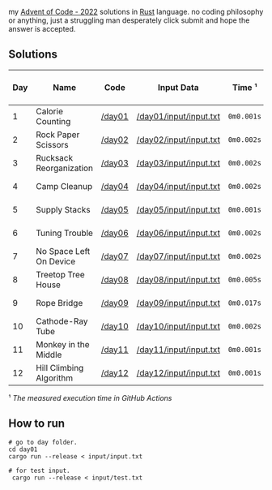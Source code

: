 my [Advent of Code - 2022](https://adventofcode.com/2022) solutions in [Rust](https://www.rust-lang.org) language.
no coding philosophy or anything, just a struggling man desperately click submit and hope the answer is accepted.

## Solutions

| Day | Name                    | Code             | Input Data                                       | Time ¹     | GitHub Action Output                                                                                                                                                                                              |
| --- | ----------------------- | ---------------- | ------------------------------------------------ | ---------- | ----------------------------------------------------------------------------------------------------------------------------------------------------------------------------------------------------------------- |
| 1   | Calorie Counting        | [/day01](/day01) | [/day01/input/input.txt](/day01/input/input.txt) | `0m0.001s` | [![Day-01](https://github.com/karnpapon/advent-of-code-2022/actions/workflows/day01.yml/badge.svg?branch=main)](https://github.com/karnpapon/advent-of-code-2022/actions/workflows/day01.yml?query=branch%3Amain) |
| 2   | Rock Paper Scissors     | [/day02](/day02) | [/day02/input/input.txt](/day02/input/input.txt) | `0m0.002s` | [![Day-02](https://github.com/karnpapon/advent-of-code-2022/actions/workflows/day02.yml/badge.svg?branch=main)](https://github.com/karnpapon/advent-of-code-2022/actions/workflows/day02.yml?query=branch%3Amain) |
| 3   | Rucksack Reorganization | [/day03](/day03) | [/day03/input/input.txt](/day03/input/input.txt) | `0m0.002s` | [![Day-03](https://github.com/karnpapon/advent-of-code-2022/actions/workflows/day03.yml/badge.svg?branch=main)](https://github.com/karnpapon/advent-of-code-2022/actions/workflows/day03.yml?query=branch%3Amain) |
| 4   | Camp Cleanup            | [/day04](/day04) | [/day04/input/input.txt](/day04/input/input.txt) | `0m0.002s` | [![Day-04](https://github.com/karnpapon/advent-of-code-2022/actions/workflows/day04.yml/badge.svg?branch=main)](https://github.com/karnpapon/advent-of-code-2022/actions/workflows/day04.yml?query=branch%3Amain) |
| 5   | Supply Stacks           | [/day05](/day05) | [/day05/input/input.txt](/day05/input/input.txt) | `0m0.001s` | [![Day-05](https://github.com/karnpapon/advent-of-code-2022/actions/workflows/day05.yml/badge.svg?branch=main)](https://github.com/karnpapon/advent-of-code-2022/actions/workflows/day05.yml?query=branch%3Amain) |
| 6   | Tuning Trouble          | [/day06](/day06) | [/day06/input/input.txt](/day06/input/input.txt) | `0m0.002s` | [![Day-06](https://github.com/karnpapon/advent-of-code-2022/actions/workflows/day06.yml/badge.svg?branch=main)](https://github.com/karnpapon/advent-of-code-2022/actions/workflows/day06.yml?query=branch%3Amain) |
| 7   | No Space Left On Device | [/day07](/day07) | [/day07/input/input.txt](/day07/input/input.txt) | `0m0.002s` | [![Day-07](https://github.com/karnpapon/advent-of-code-2022/actions/workflows/day07.yml/badge.svg?branch=main)](https://github.com/karnpapon/advent-of-code-2022/actions/workflows/day07.yml?query=branch%3Amain) |
| 8   | Treetop Tree House      | [/day08](/day08) | [/day08/input/input.txt](/day08/input/input.txt) | `0m0.005s` | [![Day-08](https://github.com/karnpapon/advent-of-code-2022/actions/workflows/day08.yml/badge.svg?branch=main)](https://github.com/karnpapon/advent-of-code-2022/actions/workflows/day08.yml?query=branch%3Amain) |
| 9   | Rope Bridge             | [/day09](/day09) | [/day09/input/input.txt](/day09/input/input.txt) | `0m0.017s` | [![Day-09](https://github.com/karnpapon/advent-of-code-2022/actions/workflows/day09.yml/badge.svg?branch=main)](https://github.com/karnpapon/advent-of-code-2022/actions/workflows/day09.yml?query=branch%3Amain) |
| 10  | Cathode-Ray Tube        | [/day10](/day10) | [/day10/input/input.txt](/day10/input/input.txt) | `0m0.002s` | [![Day-10](https://github.com/karnpapon/advent-of-code-2022/actions/workflows/day10.yml/badge.svg?branch=main)](https://github.com/karnpapon/advent-of-code-2022/actions/workflows/day10.yml?query=branch%3Amain) |
| 11  | Monkey in the Middle    | [/day11](/day11) | [/day11/input/input.txt](/day11/input/input.txt) | `0m0.001s` | [![Day-11](https://github.com/karnpapon/advent-of-code-2022/actions/workflows/day11.yml/badge.svg?branch=main)](https://github.com/karnpapon/advent-of-code-2022/actions/workflows/day11.yml?query=branch%3Amain) |
| 12  | Hill Climbing Algorithm | [/day12](/day12) | [/day12/input/input.txt](/day12/input/input.txt) | `0m0.001s` | [![Day-12](https://github.com/karnpapon/advent-of-code-2022/actions/workflows/day12.yml/badge.svg?branch=main)](https://github.com/karnpapon/advent-of-code-2022/actions/workflows/day12.yml?query=branch%3Amain) |

¹ _The measured execution time in GitHub Actions_

## How to run

```
# go to day folder.
cd day01
cargo run --release < input/input.txt

# for test input.
 cargo run --release < input/test.txt
```
